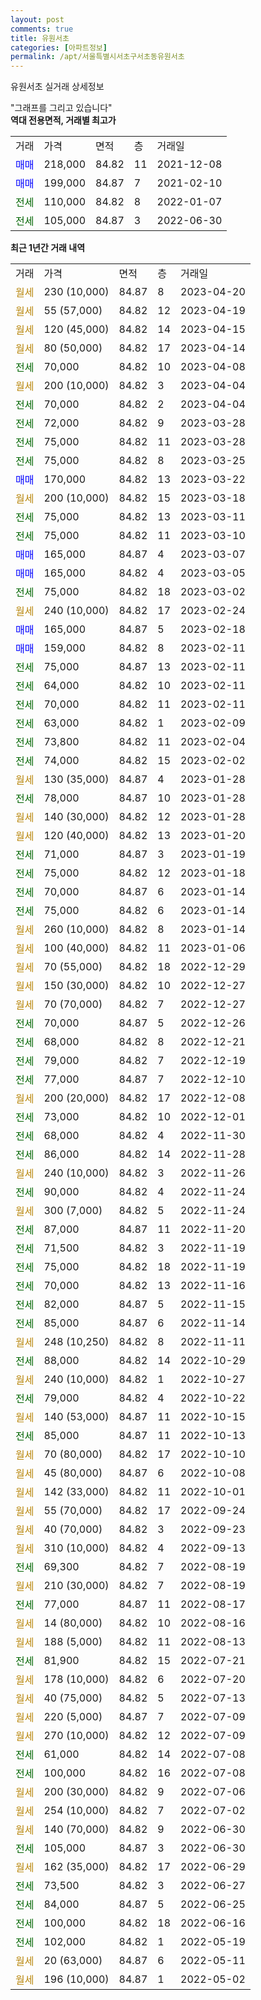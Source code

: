 ```yaml
---
layout: post
comments: true
title: 유원서초
categories: [아파트정보]
permalink: /apt/서울특별시서초구서초동유원서초
---
```


유원서초 실거래 상세정보

<script type="text/javascript">
  google.charts.load('current', {'packages':['line', 'corechart']});
  google.charts.setOnLoadCallback(drawChart);

  function drawChart() {
    var data = new google.visualization.DataTable();
    data.addColumn('date', '거래일');
    data.addColumn('number', "매매");
    data.addColumn('number', "전세");
    data.addColumn('number', "전매");

    data.addRows([[new Date(Date.parse("2023-04-20")), null, null, null], [new Date(Date.parse("2023-04-19")), null, null, null], [new Date(Date.parse("2023-04-15")), null, null, null], [new Date(Date.parse("2023-04-14")), null, null, null], [new Date(Date.parse("2023-04-08")), null, 70000, null], [new Date(Date.parse("2023-04-04")), null, null, null], [new Date(Date.parse("2023-04-04")), null, 70000, null], [new Date(Date.parse("2023-03-28")), null, 72000, null], [new Date(Date.parse("2023-03-28")), null, 75000, null], [new Date(Date.parse("2023-03-25")), null, 75000, null], [new Date(Date.parse("2023-03-22")), 170000, null, null], [new Date(Date.parse("2023-03-18")), null, null, null], [new Date(Date.parse("2023-03-11")), null, 75000, null], [new Date(Date.parse("2023-03-10")), null, 75000, null], [new Date(Date.parse("2023-03-07")), 165000, null, null], [new Date(Date.parse("2023-03-05")), 165000, null, null], [new Date(Date.parse("2023-03-02")), null, 75000, null], [new Date(Date.parse("2023-02-24")), null, null, null], [new Date(Date.parse("2023-02-18")), 165000, null, null], [new Date(Date.parse("2023-02-11")), 159000, null, null], [new Date(Date.parse("2023-02-11")), null, 75000, null], [new Date(Date.parse("2023-02-11")), null, 64000, null], [new Date(Date.parse("2023-02-11")), null, 70000, null], [new Date(Date.parse("2023-02-09")), null, 63000, null], [new Date(Date.parse("2023-02-04")), null, 73800, null], [new Date(Date.parse("2023-02-02")), null, 74000, null], [new Date(Date.parse("2023-01-28")), null, null, null], [new Date(Date.parse("2023-01-28")), null, 78000, null], [new Date(Date.parse("2023-01-28")), null, null, null], [new Date(Date.parse("2023-01-20")), null, null, null], [new Date(Date.parse("2023-01-19")), null, 71000, null], [new Date(Date.parse("2023-01-18")), null, 75000, null], [new Date(Date.parse("2023-01-14")), null, 70000, null], [new Date(Date.parse("2023-01-14")), null, 75000, null], [new Date(Date.parse("2023-01-14")), null, null, null], [new Date(Date.parse("2023-01-06")), null, null, null], [new Date(Date.parse("2022-12-29")), null, null, null], [new Date(Date.parse("2022-12-27")), null, null, null], [new Date(Date.parse("2022-12-27")), null, null, null], [new Date(Date.parse("2022-12-26")), null, 70000, null], [new Date(Date.parse("2022-12-21")), null, 68000, null], [new Date(Date.parse("2022-12-19")), null, 79000, null], [new Date(Date.parse("2022-12-10")), null, 77000, null], [new Date(Date.parse("2022-12-08")), null, null, null], [new Date(Date.parse("2022-12-01")), null, 73000, null], [new Date(Date.parse("2022-11-30")), null, 68000, null], [new Date(Date.parse("2022-11-28")), null, 86000, null], [new Date(Date.parse("2022-11-26")), null, null, null], [new Date(Date.parse("2022-11-24")), null, 90000, null], [new Date(Date.parse("2022-11-24")), null, null, null], [new Date(Date.parse("2022-11-20")), null, 87000, null], [new Date(Date.parse("2022-11-19")), null, 71500, null], [new Date(Date.parse("2022-11-19")), null, 75000, null], [new Date(Date.parse("2022-11-16")), null, 70000, null], [new Date(Date.parse("2022-11-15")), null, 82000, null], [new Date(Date.parse("2022-11-14")), null, 85000, null], [new Date(Date.parse("2022-11-11")), null, null, null], [new Date(Date.parse("2022-10-29")), null, 88000, null], [new Date(Date.parse("2022-10-27")), null, null, null], [new Date(Date.parse("2022-10-22")), null, 79000, null], [new Date(Date.parse("2022-10-15")), null, null, null], [new Date(Date.parse("2022-10-13")), null, 85000, null], [new Date(Date.parse("2022-10-10")), null, null, null], [new Date(Date.parse("2022-10-08")), null, null, null], [new Date(Date.parse("2022-10-01")), null, null, null], [new Date(Date.parse("2022-09-24")), null, null, null], [new Date(Date.parse("2022-09-23")), null, null, null], [new Date(Date.parse("2022-09-13")), null, null, null], [new Date(Date.parse("2022-08-19")), null, 69300, null], [new Date(Date.parse("2022-08-19")), null, null, null], [new Date(Date.parse("2022-08-17")), null, 77000, null], [new Date(Date.parse("2022-08-16")), null, null, null], [new Date(Date.parse("2022-08-13")), null, null, null], [new Date(Date.parse("2022-07-21")), null, 81900, null], [new Date(Date.parse("2022-07-20")), null, null, null], [new Date(Date.parse("2022-07-13")), null, null, null], [new Date(Date.parse("2022-07-09")), null, null, null], [new Date(Date.parse("2022-07-09")), null, null, null], [new Date(Date.parse("2022-07-08")), null, 61000, null], [new Date(Date.parse("2022-07-08")), null, 100000, null], [new Date(Date.parse("2022-07-06")), null, null, null], [new Date(Date.parse("2022-07-02")), null, null, null], [new Date(Date.parse("2022-06-30")), null, null, null], [new Date(Date.parse("2022-06-30")), null, 105000, null], [new Date(Date.parse("2022-06-29")), null, null, null], [new Date(Date.parse("2022-06-27")), null, 73500, null], [new Date(Date.parse("2022-06-25")), null, 84000, null], [new Date(Date.parse("2022-06-16")), null, 100000, null], [new Date(Date.parse("2022-05-19")), null, 102000, null], [new Date(Date.parse("2022-05-11")), null, null, null], [new Date(Date.parse("2022-05-02")), null, null, null]]);

    var options = {
      hAxis: {
        format: 'yyyy/MM/dd'
      },    
      lineWidth: 0,
      pointsVisible: true,    
      title: '최근 1년간 유형별 실거래가 분포',
      legend: { position: 'bottom' }
    };

    var formatter = new google.visualization.NumberFormat({pattern:'###,###'} );
    formatter.format(data, 1);
    formatter.format(data, 2);
    
    setTimeout(function() {
        var chart = new google.visualization.LineChart(document.getElementById('columnchart_material'));
        chart.draw(data, (options));
        document.getElementById('loading').style.display = 'none';
    }, 200);
  }
</script>


<div id="loading" style="z-index:20; display: block; margin-left: 0px">"그래프를 그리고 있습니다"</div>
<div id="columnchart_material" style="width: 95%; margin-left: 0px; display: block"></div>
<!-- contents start -->
<b>역대 전용면적, 거래별 최고가</b>
<table class="sortable">
    <tr>
      <td>거래</td>
      <td>가격</td>
      <td>면적</td>
      <td>층</td>
      <td>거래일</td>
    </tr>
        <tr>
          <td><a style="color: blue">매매</a></td>
          <td>218,000</td>
          <td>84.82</td>
          <td>11</td>
          <td>2021-12-08</td>
        </tr>            <tr>
          <td><a style="color: blue">매매</a></td>
          <td>199,000</td>
          <td>84.87</td>
          <td>7</td>
          <td>2021-02-10</td>
        </tr>        
        <tr>
              <td><a style="color: darkgreen">전세</a></td>
              <td>110,000</td>
              <td>84.82</td>
              <td>8</td>
              <td>2022-01-07</td>
            </tr>            <tr>
              <td><a style="color: darkgreen">전세</a></td>
              <td>105,000</td>
              <td>84.87</td>
              <td>3</td>
              <td>2022-06-30</td>
            </tr>        
    
</table>

<b>최근 1년간 거래 내역</b>

<table class="sortable">
    <tr>
      <td>거래</td>
      <td>가격</td>
      <td>면적</td>
      <td>층</td>
      <td>거래일</td>
    </tr>
    <tr>
      <td><a style="color: darkgoldenrod">월세</a></td>
      <td>230 (10,000)</td>
      <td>84.87</td>
      <td>8</td>
      <td>2023-04-20</td>
    </tr>          <tr>
      <td><a style="color: darkgoldenrod">월세</a></td>
      <td>55 (57,000)</td>
      <td>84.82</td>
      <td>12</td>
      <td>2023-04-19</td>
    </tr>          <tr>
      <td><a style="color: darkgoldenrod">월세</a></td>
      <td>120 (45,000)</td>
      <td>84.82</td>
      <td>14</td>
      <td>2023-04-15</td>
    </tr>          <tr>
      <td><a style="color: darkgoldenrod">월세</a></td>
      <td>80 (50,000)</td>
      <td>84.82</td>
      <td>17</td>
      <td>2023-04-14</td>
    </tr>          <tr>
      <td><a style="color: darkgreen">전세</a></td>
      <td>70,000</td>
      <td>84.82</td>
      <td>10</td>
      <td>2023-04-08</td>
    </tr>          <tr>
      <td><a style="color: darkgoldenrod">월세</a></td>
      <td>200 (10,000)</td>
      <td>84.82</td>
      <td>3</td>
      <td>2023-04-04</td>
    </tr>          <tr>
      <td><a style="color: darkgreen">전세</a></td>
      <td>70,000</td>
      <td>84.82</td>
      <td>2</td>
      <td>2023-04-04</td>
    </tr>          <tr>
      <td><a style="color: darkgreen">전세</a></td>
      <td>72,000</td>
      <td>84.82</td>
      <td>9</td>
      <td>2023-03-28</td>
    </tr>          <tr>
      <td><a style="color: darkgreen">전세</a></td>
      <td>75,000</td>
      <td>84.82</td>
      <td>11</td>
      <td>2023-03-28</td>
    </tr>          <tr>
      <td><a style="color: darkgreen">전세</a></td>
      <td>75,000</td>
      <td>84.82</td>
      <td>8</td>
      <td>2023-03-25</td>
    </tr>          <tr>
      <td><a style="color: blue">매매</a></td>
      <td>170,000</td>
      <td>84.82</td>
      <td>13</td>
      <td>2023-03-22</td>
    </tr>          <tr>
      <td><a style="color: darkgoldenrod">월세</a></td>
      <td>200 (10,000)</td>
      <td>84.82</td>
      <td>15</td>
      <td>2023-03-18</td>
    </tr>          <tr>
      <td><a style="color: darkgreen">전세</a></td>
      <td>75,000</td>
      <td>84.82</td>
      <td>13</td>
      <td>2023-03-11</td>
    </tr>          <tr>
      <td><a style="color: darkgreen">전세</a></td>
      <td>75,000</td>
      <td>84.82</td>
      <td>11</td>
      <td>2023-03-10</td>
    </tr>          <tr>
      <td><a style="color: blue">매매</a></td>
      <td>165,000</td>
      <td>84.87</td>
      <td>4</td>
      <td>2023-03-07</td>
    </tr>          <tr>
      <td><a style="color: blue">매매</a></td>
      <td>165,000</td>
      <td>84.82</td>
      <td>4</td>
      <td>2023-03-05</td>
    </tr>          <tr>
      <td><a style="color: darkgreen">전세</a></td>
      <td>75,000</td>
      <td>84.82</td>
      <td>18</td>
      <td>2023-03-02</td>
    </tr>          <tr>
      <td><a style="color: darkgoldenrod">월세</a></td>
      <td>240 (10,000)</td>
      <td>84.82</td>
      <td>17</td>
      <td>2023-02-24</td>
    </tr>          <tr>
      <td><a style="color: blue">매매</a></td>
      <td>165,000</td>
      <td>84.87</td>
      <td>5</td>
      <td>2023-02-18</td>
    </tr>          <tr>
      <td><a style="color: blue">매매</a></td>
      <td>159,000</td>
      <td>84.82</td>
      <td>8</td>
      <td>2023-02-11</td>
    </tr>          <tr>
      <td><a style="color: darkgreen">전세</a></td>
      <td>75,000</td>
      <td>84.87</td>
      <td>13</td>
      <td>2023-02-11</td>
    </tr>          <tr>
      <td><a style="color: darkgreen">전세</a></td>
      <td>64,000</td>
      <td>84.82</td>
      <td>10</td>
      <td>2023-02-11</td>
    </tr>          <tr>
      <td><a style="color: darkgreen">전세</a></td>
      <td>70,000</td>
      <td>84.82</td>
      <td>11</td>
      <td>2023-02-11</td>
    </tr>          <tr>
      <td><a style="color: darkgreen">전세</a></td>
      <td>63,000</td>
      <td>84.82</td>
      <td>1</td>
      <td>2023-02-09</td>
    </tr>          <tr>
      <td><a style="color: darkgreen">전세</a></td>
      <td>73,800</td>
      <td>84.82</td>
      <td>11</td>
      <td>2023-02-04</td>
    </tr>          <tr>
      <td><a style="color: darkgreen">전세</a></td>
      <td>74,000</td>
      <td>84.82</td>
      <td>15</td>
      <td>2023-02-02</td>
    </tr>          <tr>
      <td><a style="color: darkgoldenrod">월세</a></td>
      <td>130 (35,000)</td>
      <td>84.87</td>
      <td>4</td>
      <td>2023-01-28</td>
    </tr>          <tr>
      <td><a style="color: darkgreen">전세</a></td>
      <td>78,000</td>
      <td>84.87</td>
      <td>10</td>
      <td>2023-01-28</td>
    </tr>          <tr>
      <td><a style="color: darkgoldenrod">월세</a></td>
      <td>140 (30,000)</td>
      <td>84.82</td>
      <td>12</td>
      <td>2023-01-28</td>
    </tr>          <tr>
      <td><a style="color: darkgoldenrod">월세</a></td>
      <td>120 (40,000)</td>
      <td>84.82</td>
      <td>13</td>
      <td>2023-01-20</td>
    </tr>          <tr>
      <td><a style="color: darkgreen">전세</a></td>
      <td>71,000</td>
      <td>84.87</td>
      <td>3</td>
      <td>2023-01-19</td>
    </tr>          <tr>
      <td><a style="color: darkgreen">전세</a></td>
      <td>75,000</td>
      <td>84.82</td>
      <td>12</td>
      <td>2023-01-18</td>
    </tr>          <tr>
      <td><a style="color: darkgreen">전세</a></td>
      <td>70,000</td>
      <td>84.87</td>
      <td>6</td>
      <td>2023-01-14</td>
    </tr>          <tr>
      <td><a style="color: darkgreen">전세</a></td>
      <td>75,000</td>
      <td>84.82</td>
      <td>6</td>
      <td>2023-01-14</td>
    </tr>          <tr>
      <td><a style="color: darkgoldenrod">월세</a></td>
      <td>260 (10,000)</td>
      <td>84.82</td>
      <td>8</td>
      <td>2023-01-14</td>
    </tr>          <tr>
      <td><a style="color: darkgoldenrod">월세</a></td>
      <td>100 (40,000)</td>
      <td>84.82</td>
      <td>11</td>
      <td>2023-01-06</td>
    </tr>          <tr>
      <td><a style="color: darkgoldenrod">월세</a></td>
      <td>70 (55,000)</td>
      <td>84.82</td>
      <td>18</td>
      <td>2022-12-29</td>
    </tr>          <tr>
      <td><a style="color: darkgoldenrod">월세</a></td>
      <td>150 (30,000)</td>
      <td>84.82</td>
      <td>10</td>
      <td>2022-12-27</td>
    </tr>          <tr>
      <td><a style="color: darkgoldenrod">월세</a></td>
      <td>70 (70,000)</td>
      <td>84.82</td>
      <td>7</td>
      <td>2022-12-27</td>
    </tr>          <tr>
      <td><a style="color: darkgreen">전세</a></td>
      <td>70,000</td>
      <td>84.87</td>
      <td>5</td>
      <td>2022-12-26</td>
    </tr>          <tr>
      <td><a style="color: darkgreen">전세</a></td>
      <td>68,000</td>
      <td>84.82</td>
      <td>8</td>
      <td>2022-12-21</td>
    </tr>          <tr>
      <td><a style="color: darkgreen">전세</a></td>
      <td>79,000</td>
      <td>84.82</td>
      <td>7</td>
      <td>2022-12-19</td>
    </tr>          <tr>
      <td><a style="color: darkgreen">전세</a></td>
      <td>77,000</td>
      <td>84.87</td>
      <td>7</td>
      <td>2022-12-10</td>
    </tr>          <tr>
      <td><a style="color: darkgoldenrod">월세</a></td>
      <td>200 (20,000)</td>
      <td>84.82</td>
      <td>17</td>
      <td>2022-12-08</td>
    </tr>          <tr>
      <td><a style="color: darkgreen">전세</a></td>
      <td>73,000</td>
      <td>84.82</td>
      <td>10</td>
      <td>2022-12-01</td>
    </tr>          <tr>
      <td><a style="color: darkgreen">전세</a></td>
      <td>68,000</td>
      <td>84.82</td>
      <td>4</td>
      <td>2022-11-30</td>
    </tr>          <tr>
      <td><a style="color: darkgreen">전세</a></td>
      <td>86,000</td>
      <td>84.82</td>
      <td>14</td>
      <td>2022-11-28</td>
    </tr>          <tr>
      <td><a style="color: darkgoldenrod">월세</a></td>
      <td>240 (10,000)</td>
      <td>84.82</td>
      <td>3</td>
      <td>2022-11-26</td>
    </tr>          <tr>
      <td><a style="color: darkgreen">전세</a></td>
      <td>90,000</td>
      <td>84.82</td>
      <td>4</td>
      <td>2022-11-24</td>
    </tr>          <tr>
      <td><a style="color: darkgoldenrod">월세</a></td>
      <td>300 (7,000)</td>
      <td>84.82</td>
      <td>5</td>
      <td>2022-11-24</td>
    </tr>          <tr>
      <td><a style="color: darkgreen">전세</a></td>
      <td>87,000</td>
      <td>84.87</td>
      <td>11</td>
      <td>2022-11-20</td>
    </tr>          <tr>
      <td><a style="color: darkgreen">전세</a></td>
      <td>71,500</td>
      <td>84.82</td>
      <td>3</td>
      <td>2022-11-19</td>
    </tr>          <tr>
      <td><a style="color: darkgreen">전세</a></td>
      <td>75,000</td>
      <td>84.82</td>
      <td>18</td>
      <td>2022-11-19</td>
    </tr>          <tr>
      <td><a style="color: darkgreen">전세</a></td>
      <td>70,000</td>
      <td>84.82</td>
      <td>13</td>
      <td>2022-11-16</td>
    </tr>          <tr>
      <td><a style="color: darkgreen">전세</a></td>
      <td>82,000</td>
      <td>84.87</td>
      <td>5</td>
      <td>2022-11-15</td>
    </tr>          <tr>
      <td><a style="color: darkgreen">전세</a></td>
      <td>85,000</td>
      <td>84.87</td>
      <td>6</td>
      <td>2022-11-14</td>
    </tr>          <tr>
      <td><a style="color: darkgoldenrod">월세</a></td>
      <td>248 (10,250)</td>
      <td>84.82</td>
      <td>8</td>
      <td>2022-11-11</td>
    </tr>          <tr>
      <td><a style="color: darkgreen">전세</a></td>
      <td>88,000</td>
      <td>84.82</td>
      <td>14</td>
      <td>2022-10-29</td>
    </tr>          <tr>
      <td><a style="color: darkgoldenrod">월세</a></td>
      <td>240 (10,000)</td>
      <td>84.82</td>
      <td>1</td>
      <td>2022-10-27</td>
    </tr>          <tr>
      <td><a style="color: darkgreen">전세</a></td>
      <td>79,000</td>
      <td>84.82</td>
      <td>4</td>
      <td>2022-10-22</td>
    </tr>          <tr>
      <td><a style="color: darkgoldenrod">월세</a></td>
      <td>140 (53,000)</td>
      <td>84.87</td>
      <td>11</td>
      <td>2022-10-15</td>
    </tr>          <tr>
      <td><a style="color: darkgreen">전세</a></td>
      <td>85,000</td>
      <td>84.87</td>
      <td>11</td>
      <td>2022-10-13</td>
    </tr>          <tr>
      <td><a style="color: darkgoldenrod">월세</a></td>
      <td>70 (80,000)</td>
      <td>84.82</td>
      <td>17</td>
      <td>2022-10-10</td>
    </tr>          <tr>
      <td><a style="color: darkgoldenrod">월세</a></td>
      <td>45 (80,000)</td>
      <td>84.87</td>
      <td>6</td>
      <td>2022-10-08</td>
    </tr>          <tr>
      <td><a style="color: darkgoldenrod">월세</a></td>
      <td>142 (33,000)</td>
      <td>84.82</td>
      <td>11</td>
      <td>2022-10-01</td>
    </tr>          <tr>
      <td><a style="color: darkgoldenrod">월세</a></td>
      <td>55 (70,000)</td>
      <td>84.82</td>
      <td>17</td>
      <td>2022-09-24</td>
    </tr>          <tr>
      <td><a style="color: darkgoldenrod">월세</a></td>
      <td>40 (70,000)</td>
      <td>84.82</td>
      <td>3</td>
      <td>2022-09-23</td>
    </tr>          <tr>
      <td><a style="color: darkgoldenrod">월세</a></td>
      <td>310 (10,000)</td>
      <td>84.82</td>
      <td>4</td>
      <td>2022-09-13</td>
    </tr>          <tr>
      <td><a style="color: darkgreen">전세</a></td>
      <td>69,300</td>
      <td>84.82</td>
      <td>7</td>
      <td>2022-08-19</td>
    </tr>          <tr>
      <td><a style="color: darkgoldenrod">월세</a></td>
      <td>210 (30,000)</td>
      <td>84.82</td>
      <td>7</td>
      <td>2022-08-19</td>
    </tr>          <tr>
      <td><a style="color: darkgreen">전세</a></td>
      <td>77,000</td>
      <td>84.87</td>
      <td>11</td>
      <td>2022-08-17</td>
    </tr>          <tr>
      <td><a style="color: darkgoldenrod">월세</a></td>
      <td>14 (80,000)</td>
      <td>84.82</td>
      <td>10</td>
      <td>2022-08-16</td>
    </tr>          <tr>
      <td><a style="color: darkgoldenrod">월세</a></td>
      <td>188 (5,000)</td>
      <td>84.82</td>
      <td>11</td>
      <td>2022-08-13</td>
    </tr>          <tr>
      <td><a style="color: darkgreen">전세</a></td>
      <td>81,900</td>
      <td>84.82</td>
      <td>15</td>
      <td>2022-07-21</td>
    </tr>          <tr>
      <td><a style="color: darkgoldenrod">월세</a></td>
      <td>178 (10,000)</td>
      <td>84.82</td>
      <td>6</td>
      <td>2022-07-20</td>
    </tr>          <tr>
      <td><a style="color: darkgoldenrod">월세</a></td>
      <td>40 (75,000)</td>
      <td>84.82</td>
      <td>5</td>
      <td>2022-07-13</td>
    </tr>          <tr>
      <td><a style="color: darkgoldenrod">월세</a></td>
      <td>220 (5,000)</td>
      <td>84.87</td>
      <td>7</td>
      <td>2022-07-09</td>
    </tr>          <tr>
      <td><a style="color: darkgoldenrod">월세</a></td>
      <td>270 (10,000)</td>
      <td>84.82</td>
      <td>12</td>
      <td>2022-07-09</td>
    </tr>          <tr>
      <td><a style="color: darkgreen">전세</a></td>
      <td>61,000</td>
      <td>84.82</td>
      <td>14</td>
      <td>2022-07-08</td>
    </tr>          <tr>
      <td><a style="color: darkgreen">전세</a></td>
      <td>100,000</td>
      <td>84.82</td>
      <td>16</td>
      <td>2022-07-08</td>
    </tr>          <tr>
      <td><a style="color: darkgoldenrod">월세</a></td>
      <td>200 (30,000)</td>
      <td>84.82</td>
      <td>9</td>
      <td>2022-07-06</td>
    </tr>          <tr>
      <td><a style="color: darkgoldenrod">월세</a></td>
      <td>254 (10,000)</td>
      <td>84.82</td>
      <td>7</td>
      <td>2022-07-02</td>
    </tr>          <tr>
      <td><a style="color: darkgoldenrod">월세</a></td>
      <td>140 (70,000)</td>
      <td>84.82</td>
      <td>9</td>
      <td>2022-06-30</td>
    </tr>          <tr>
      <td><a style="color: darkgreen">전세</a></td>
      <td>105,000</td>
      <td>84.87</td>
      <td>3</td>
      <td>2022-06-30</td>
    </tr>          <tr>
      <td><a style="color: darkgoldenrod">월세</a></td>
      <td>162 (35,000)</td>
      <td>84.82</td>
      <td>17</td>
      <td>2022-06-29</td>
    </tr>          <tr>
      <td><a style="color: darkgreen">전세</a></td>
      <td>73,500</td>
      <td>84.82</td>
      <td>3</td>
      <td>2022-06-27</td>
    </tr>          <tr>
      <td><a style="color: darkgreen">전세</a></td>
      <td>84,000</td>
      <td>84.87</td>
      <td>5</td>
      <td>2022-06-25</td>
    </tr>          <tr>
      <td><a style="color: darkgreen">전세</a></td>
      <td>100,000</td>
      <td>84.82</td>
      <td>18</td>
      <td>2022-06-16</td>
    </tr>          <tr>
      <td><a style="color: darkgreen">전세</a></td>
      <td>102,000</td>
      <td>84.82</td>
      <td>1</td>
      <td>2022-05-19</td>
    </tr>          <tr>
      <td><a style="color: darkgoldenrod">월세</a></td>
      <td>20 (63,000)</td>
      <td>84.87</td>
      <td>6</td>
      <td>2022-05-11</td>
    </tr>          <tr>
      <td><a style="color: darkgoldenrod">월세</a></td>
      <td>196 (10,000)</td>
      <td>84.87</td>
      <td>1</td>
      <td>2022-05-02</td>
    </tr>      </table>
<!-- contents end -->    

